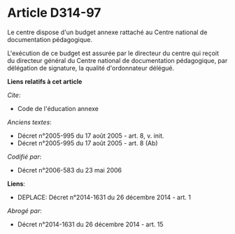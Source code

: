 # Article D314-97

Le centre dispose d'un budget annexe rattaché au Centre national de documentation pédagogique.

L'exécution de ce budget est assurée par le directeur du centre qui reçoit du directeur général du Centre national de
documentation pédagogique, par délégation de signature, la qualité d'ordonnateur délégué.

**Liens relatifs à cet article**

_Cite_:

  - Code de l'éducation annexe

_Anciens textes_:

  - Décret n°2005-995 du 17 août 2005 - art. 8, v. init.
  - Décret n°2005-995 du 17 août 2005 - art. 8 (Ab)

_Codifié par_:

  - Décret n°2006-583 du 23 mai 2006

**Liens**:

  - DEPLACE: Décret n°2014-1631 du 26 décembre 2014 - art. 1

_Abrogé par_:

  - Décret n°2014-1631 du 26 décembre 2014 - art. 15
